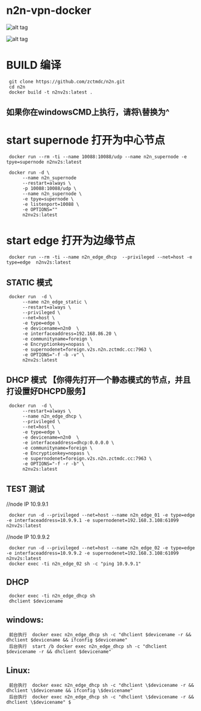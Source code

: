 # n2n-vpn-docker

![alt tag](https://camo.githubusercontent.com/f35cee935830315c180ec86e8b0e551fbde2434b/68747470733a2f2f7765622e617263686976652e6f72672f7765622f3230313130393234303833303435696d5f2f687474703a2f2f7777772e6e746f702e6f72672f77702d636f6e74656e742f75706c6f6164732f323031312f30382f6e326e5f6e6574776f726b2e706e67)

![alt tag](https://camo.githubusercontent.com/e349c419b59d29e2d196ea3317f73582232cc65f/68747470733a2f2f7765622e617263686976652e6f72672f7765622f3230313130393234303833303435696d5f2f687474703a2f2f7777772e6e746f702e6f72672f77702d636f6e74656e742f75706c6f6164732f323031312f30382f6e326e5f636f6d2e706e67)

# BUILD 编译
     git clone https://github.com/zctmdc/n2n.git
     cd n2n
     docker build -t n2nv2s:latest .
     
## 如果你在windowsCMD上执行，请将\替换为^     
# start supernode 打开为中心节点

     docker run --rm -ti --name 10088:10088/udp --name n2n_supernode -e tpye=supernode n2nv2s:latest
     
     docker run -d \
          --name n2n_supernode
          --restart=always \
          -p 10088:10088/udp \
          --name n2n_supernode \
          -e tpye=supernode \
          -e listenport=10088 \
          -e OPTIONS=""
          n2nv2s:latest

# start edge 打开为边缘节点


     docker run --rm -ti --name n2n_edge_dhcp  --privileged --net=host -e type=edge  n2nv2s:latest 

## STATIC 模式
     docker run  -d \
          --name n2n_edge_static \
          --restart=always \
          --privileged \
          --net=host \
          -e type=edge \
          -e devicename=n2n0  \
          -e interfaceaddress=192.168.86.20 \
          -e communityname=foreign \
          -e Encryptionkey=nopass \
          -e supernodenet=foreign.v2s.n2n.zctmdc.cc:7963 \
          -e OPTIONS="-f -b -v" \
          n2nv2s:latest
          
## DHCP 模式 【你得先打开一个静态模式的节点，并且打设置好DHCPD服务】
     docker run  -d \
          --restart=always \
          --name n2n_edge_dhcp \
          --privileged \
          --net=host \
          -e type=edge \
          -e devicename=n2n0  \
          -e interfaceaddress=dhcp:0.0.0.0 \
          -e communityname=foreign \
          -e Encryptionkey=nopass \
          -e supernodenet=foreign.v2s.n2n.zctmdc.cc:7963 \
          -e OPTIONS="-f -r -b" \
          n2nv2s:latest
     
## TEST    测试 
//node IP 10.9.9.1

     docker run -d --privileged --net=host --name n2n_edge_01 -e type=edge -e interfaceaddress=10.9.9.1 -e supernodenet=192.168.3.108:61099 n2nv2s:latest 
    
//node IP 10.9.9.2

     docker run -d --privileged --net=host --name n2n_edge_02 -e type=edge -e interfaceaddress=10.9.9.2 -e supernodenet=192.168.3.108:61099 n2nv2s:latest
     docker exec -ti n2n_edge_02 sh -c "ping 10.9.9.1"
    
## DHCP
     docker exec -ti n2n_edge_dhcp sh
     dhclient $devicename
## windows:
     前台执行  docker exec n2n_edge_dhcp sh -c "dhclient $devicename -r && dhclient $devicename && ifconfig $devicename"
     后台执行  start /b docker exec n2n_edge_dhcp sh -c "dhclient $devicename -r && dhclient $devicename"
## Linux:
     前台执行  docker exec n2n_edge_dhcp sh -c "dhclient \$devicename -r && dhclient \$devicename && ifconfig \$devicename"
     后台执行  docker exec n2n_edge_dhcp sh -c "dhclient \$devicename -r && dhclient \$devicename" $
